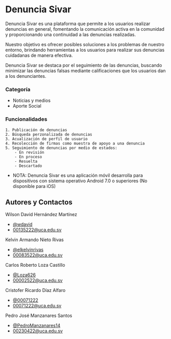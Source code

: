 
# Denuncia Sivar

Denuncia Sivar es una plataforma que permite a los usuarios realizar
denuncias en general, fomentando la comunicación activa en la comunidad y proporcionando
una continuidad a las denuncias realizadas.

Nuestro objetivo es ofrecer posibles soluciones a los problemas de nuestro entorno, brindando herramientas a los usuarios para realizar sus denuncias cuidadanas de manera efectiva.

Denuncia Sivar se destaca por el seguimiento de las denuncias, buscando minimizar las denuncias falsas mediante calificaciones que los usuarios dan a los denunciantes.

### Categoría

- Noticias y medios
- Aporte Social

### Funcionalidades

    1. Publicación de denuncias 
    2. Búsqueda perzonalizada de denuncias
    3. Acualización de perfil de usuario
    4. Recolección de firmas como muestra de apoyo a una denuncia
    5. Seguimiento de denuncias por medio de estados: 
        - En revisión
        - En proceso
        - Resuelta
        - Descartado
- NOTA: Denuncia Sivar es una aplicación móvil desarrolla para dispositivos con sistema operativo Android 7.0 o superiores (No disponible para iOS)

## Autores y Contactos

Wilson David Hernández Martínez
- [@wdavid](https://www.github.com/wdavid)
- 00135222@uca.edu.sv

Kelvin Armando Nieto Rivas
- [@elkelvinrivas](https://www.github.com/elkelvinrivas)
- 00083522@uca.edu.sv

Carlos Roberto Loza Castillo
- [@Loza626](https://www.github.com/Loza626)
- 00002522@uca.edu.sv

Cristofer Ricardo Díaz Alfaro
- [@00071222](https://www.github.com/00071222)
- 00071222@uca.edu.sv

Pedro José Manzanares Santos
- [@PedroManzanares14](https://www.github.com/PedroManzanares14)
- 00230422@uca.edu.sv

